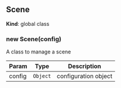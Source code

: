 <a name="Scene"></a>

## Scene
**Kind**: global class  
<a name="new_Scene_new"></a>

### new Scene(config)
A class to manage a scene


| Param | Type | Description |
| --- | --- | --- |
| config | <code>Object</code> | configuration object |

